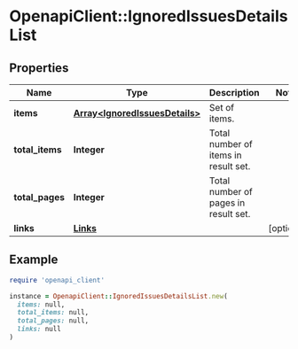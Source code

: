 # OpenapiClient::IgnoredIssuesDetailsList

## Properties

| Name | Type | Description | Notes |
| ---- | ---- | ----------- | ----- |
| **items** | [**Array&lt;IgnoredIssuesDetails&gt;**](IgnoredIssuesDetails.md) | Set of items. |  |
| **total_items** | **Integer** | Total number of items in result set. |  |
| **total_pages** | **Integer** | Total number of pages in result set. |  |
| **links** | [**Links**](Links.md) |  | [optional] |

## Example

```ruby
require 'openapi_client'

instance = OpenapiClient::IgnoredIssuesDetailsList.new(
  items: null,
  total_items: null,
  total_pages: null,
  links: null
)
```

